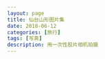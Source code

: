 ```yaml
---
layout: page
title: 仙台山形图片集
date: 2018-06-12
categories: [旅行]
tags: [写真]
description: 用一次性胶片相机拍摄
---
```



